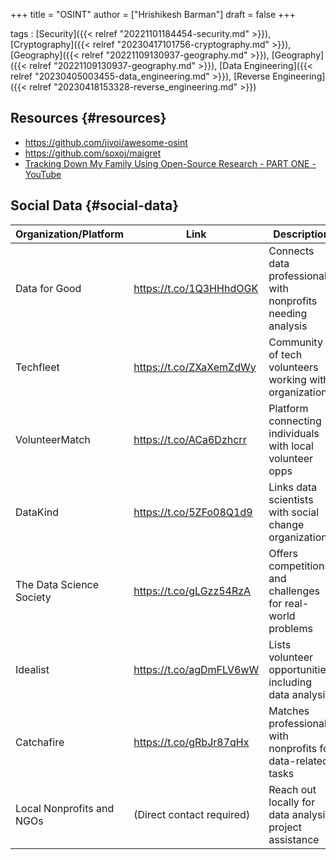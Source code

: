 +++
title = "OSINT"
author = ["Hrishikesh Barman"]
draft = false
+++

tags
: [Security]({{< relref "20221101184454-security.md" >}}), [Cryptography]({{< relref "20230417101756-cryptography.md" >}}), [Geography]({{< relref "20221109130937-geography.md" >}}), [Geography]({{< relref "20221109130937-geography.md" >}}), [Data Engineering]({{< relref "20230405003455-data_engineering.md" >}}), [Reverse Engineering]({{< relref "20230418153328-reverse_engineering.md" >}})


## Resources {#resources}

-   <https://github.com/jivoi/awesome-osint>
-   <https://github.com/soxoj/maigret>
-   [Tracking Down My Family Using Open-Source Research - PART ONE - YouTube](https://www.youtube.com/watch?v=TiA17FJJQsY)


## Social Data {#social-data}

| Organization/Platform     | Link                      | Description                                                  |
|---------------------------|---------------------------|--------------------------------------------------------------|
| Data for Good             | <https://t.co/1Q3HHhdOGK> | Connects data professionals with nonprofits needing analysis |
| Techfleet                 | <https://t.co/ZXaXemZdWy> | Community of tech volunteers working with organizations      |
| VolunteerMatch            | <https://t.co/ACa6Dzhcrr> | Platform connecting individuals with local volunteer opps    |
| DataKind                  | <https://t.co/5ZFo08Q1d9> | Links data scientists with social change organizations       |
| The Data Science Society  | <https://t.co/gLGzz54RzA> | Offers competitions and challenges for real-world problems   |
| Idealist                  | <https://t.co/agDmFLV6wW> | Lists volunteer opportunities, including data analysis       |
| Catchafire                | <https://t.co/gRbJr87qHx> | Matches professionals with nonprofits for data-related tasks |
| Local Nonprofits and NGOs | (Direct contact required) | Reach out locally for data analysis project assistance       |
